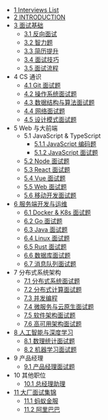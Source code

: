   - [1 Interviews List](/Interviews-List.md)
  - [2 INTRODUCTION](/INTRODUCTION.md)
  - [3 面试基础](/面试基础/README.md)
    - [3.1 反向面试](/面试基础/反向面试.md)
    - [3.2 智力题](/面试基础/智力题.md)
    - [3.3 简历提升](/面试基础/简历提升.md)
    - [3.4 面试技巧](/面试基础/面试技巧.md)
    - [3.5 面试流程](/面试基础/面试流程.md)
  - 4 CS 通识
    - [4.1 Git 面试题](/CS%20通识/Git%20面试题.md)
    - [4.2 操作系统面试题](/CS%20通识/操作系统面试题.md)
    - [4.3 数据结构与算法面试题](/CS%20通识/数据结构与算法面试题.md)
    - [4.4 网络面试题](/CS%20通识/网络面试题.md)
    - [4.5 设计模式面试题](/CS%20通识/设计模式面试题.md)
  - 5 Web 与大前端
    - 5.1 JavaScript & TypeScript
      - [5.1.1 JavaScript 编码题](/Web%20与大前端/JavaScript%20&%20TypeScript/JavaScript%20编码题.md)
      - [5.1.2 JavaScript 面试题](/Web%20与大前端/JavaScript%20&%20TypeScript/JavaScript%20面试题.md)
    - [5.2 Node 面试题](/Web%20与大前端/Node%20面试题.md)
    - [5.3 React 面试题](/Web%20与大前端/React%20面试题.md)
    - [5.4 Vue 面试题](/Web%20与大前端/Vue%20面试题.md)
    - [5.5 Web 面试题](/Web%20与大前端/Web%20面试题.md)
    - [5.6 移动开发面试题](/Web%20与大前端/移动开发面试题.md)
  - [6 服务端开发与运维](/服务端开发与运维/README.md)
    - [6.1 Docker & K8s 面试题](/服务端开发与运维/Docker%20&%20K8s%20面试题.md)
    - [6.2 Go 面试题](/服务端开发与运维/Go%20面试题.md)
    - [6.3 Java 面试题](/服务端开发与运维/Java%20面试题.md)
    - [6.4 Linux 面试题](/服务端开发与运维/Linux%20面试题.md)
    - [6.5 Rust 面试题](/服务端开发与运维/Rust%20面试题.md)
    - [6.6 数据库面试题](/服务端开发与运维/数据库面试题.md)
    - [6.7 消息队列面试题](/服务端开发与运维/消息队列面试题.md)
  - 7 分布式系统架构
    - [7.1 分布式系统面试题](/分布式系统架构/分布式系统面试题.md)
    - [7.2 分布式计算面试题](/分布式系统架构/分布式计算面试题.md)
    - [7.3 并发编程](/分布式系统架构/并发编程.md)
    - [7.4 微服务与云原生面试题](/分布式系统架构/微服务与云原生面试题.md)
    - [7.5 软件架构面试题](/分布式系统架构/软件架构面试题.md)
    - [7.6 高可用架构面试题](/分布式系统架构/高可用架构面试题.md)
  - [8 人工智能与深度学习](/人工智能与深度学习/README.md)
    - [8.1 数理统计面试题](/人工智能与深度学习/数理统计面试题.md)
    - [8.2 机器学习面试题](/人工智能与深度学习/机器学习面试题.md)
  - 9 产品经理
    - [9.1 产品经理面试题](/产品经理/产品经理面试题.md)
  - 10 其他职位
    - [10.1 总经理助理](/其他职位/总经理助理.md)
  - [11 大厂面试集锦](/大厂面试集锦/README.md)
    - [11.1 蚂蚁金服](/大厂面试集锦/蚂蚁金服.md)
    - [11.2 阿里巴巴](/大厂面试集锦/阿里巴巴.md)